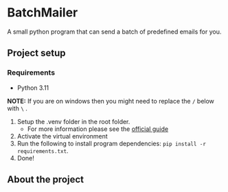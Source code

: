 # BatchMailer

A small python program that can send a batch of predefined emails for you.

## Project setup

### Requirements
- Python 3.11

**NOTE:** If you are on windows then you might need to replace the `/` below with  `\` .

1. Setup the .venv folder in the root folder.
   - For more information please see the [official guide](https://docs.python.org/3/library/venv.html)
2. Activate the virtual environment
3. Run the following to install program dependencies: `pip install -r requirements.txt`.
4. Done!

## About the project
